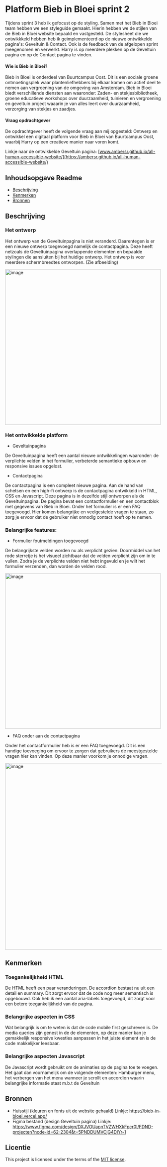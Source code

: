 # Platform Bieb in Bloei sprint 2
Tijdens sprint 3 heb ik gefocust op de styling. Samen met het Bieb in Bloei team hebben we een styleguide gemaakt. Hierin hebben we de stijlen van de Bieb in Bloei website bepaald en vastgesteld. De stylesheet die we ontwikkkeld hebben heb ik geimplementeerd op de nieuwe ontwikkelde pagina's: Geveltuin & Contact. Ook is de feedback van de afgelopen sprint meegenomen en verwerkt. Harry is op meerdere plekken op de Geveltuin pagina en op de Contact pagina te vinden. 

#### Wie is Bieb in Bloei?
Bieb in Bloei is onderdeel van Buurtcampus Oost. Dit is een sociale groene ontmoetingsplek waar plantenliefhebbers bij elkaar komen om actief deel te nemen aan vergroening van de omgeving van Amsterdam. Bieb in Bloei biedt verschillende diensten aan waaronder: Zaden- en stekjesbibliotheek, groene educatieve workshops over duurzaamheid, tuinieren en vergroening en geveltuin project waaarin je van alles leert over duurzaamheid, verzorging van stekjes en zaadjes.

#### Vraag opdrachtgever
De opdrachtgever heeft de volgende vraag aan mij opgesteld: Ontwerp en ontwikkel een digitaal platform voor Bieb in Bloei van Buurtcampus Oost, waarbij Harry op een creatieve manier naar voren komt.

Linkje naar de ontwikkelde Geveltuin pagina: [www.ambersr.github.io/all-human-accessible-website/](https://ambersr.github.io/all-human-accessible-website/)

## Inhoudsopgave Readme

  * [Beschrijving](#beschrijving)
  * [Kenmerken](#kenmerken)
  * [Bronnen](#bronnen)

## Beschrijving
### Het ontwerp
Het ontwerp van de Geveltuinpagina is niet veranderd. Daarentegen is er een nieuwe ontwerp toegevoegd namelijk de contactpagina. Deze heeft netzoals de Geveltuinpagina overlappende elementen en bepaalde stylingen die aansluiten bij het huidige ontwerp. Het ontwerp is voor meerdere schermbreedtes ontworpen. (Zie afbeelding)

<img width="500" alt="image" src="https://github.com/user-attachments/assets/bfbcbfbb-9ef8-4c1a-9928-0afdce55b134">

### Het ontwikkelde platform
- Geveltuinpagina

De Geveltuinpagina heeft een aantal nieuwe ontwikkelingen waaronder: de verplichte velden in het formulier, verbeterde semantieke opbouw en responsive issues opgelost.

- Contactpagina

De contactpagina is een compleet nieuwe pagina. Aan de hand van schetsen en een high-fi ontwerp is de contactpagina ontwikkeld in HTML, CSS en Javascript. Deze pagina is in dezelfde stijl ontworpen als de Geveltuinpagina. De pagina bevat een contactformulier en een contactblok met gegevens van Bieb in Bloei. Onder het formulier is er een FAQ toegevoegd. Hier komen belangrijke en veelgestelde vragen te staan, zo zorg je ervoor dat de gebruiker niet onnodig contact hoeft op te nemen.

### Belangrijke features:
- Formulier foutmeldingen toegevoegd

De belangrijkste velden worden nu als verplicht gezien. Doormiddel van het rode sterretje is het visueel zichtbaar dat de velden verplicht zijn om in te vullen. Zodra je de verplichte velden niet hebt ingevuld en je wilt het formulier verzenden, dan worden de velden rood.

<img width="500" alt="image" src="https://github.com/user-attachments/assets/bdeaad96-7b84-4613-82f2-843be971d431">

- FAQ onder aan de contactpagina

Onder het contactformulier heb is er een FAQ toegevoegd. Dit is een handige toevoeging om ervoor te zorgen dat gebruikers de meestgestelde vragen hier kan vinden. Op deze manier voorkom je onnodige vragen.

<img width="600" alt="image" src="https://github.com/user-attachments/assets/184fc37d-1958-4a21-b48d-c7fc3a5864ee">

## Kenmerken
### Toegankelijkheid HTML
De HTML heeft een paar veranderingen. De accordion bestaat nu uit een detail en summary. Dit zorgt ervoor dat de code nog meer semantisch is opgebouwd. Ook heb ik een aantal aria-labels toegevoegd, dit zorgt voor een betere toegankelijkheid van de pagina.

### Belangrijke aspecten in CSS
Wat belangrijk is om te weten is dat de code mobile first geschreven is. De media queries zijn genest in de de elementen, op deze manier kan je gemakkelijk responsive kwesties aanpassen in het juiste element en is de code makkelijker leesbaar. 

### Belangrijke aspecten Javascript
De Javascript wordt gebruikt om de animaties op de pagina toe te voegen. Het gaat dan voornamelijk om de volgende elementen: Hamburger menu, het verbergen van het menu wanneer je scrollt en accordion waarin belangrijke informatie staat m.b.t de Geveltuin

## Bronnen
- Huisstijl (kleuren en fonts uit de website gehaald) Linkje: https://bieb-in-bloei.vercel.app/
- Figma bestand (design Geveltuin pagina) Linkje: https://www.figma.com/design/DXJVOUapnTVZWHXkFpcr0I/FDND-projecten?node-id=62-2304&t=5PNDDUMVCjG4DIYr-1


## Licentie

This project is licensed under the terms of the [MIT license](./LICENSE).
